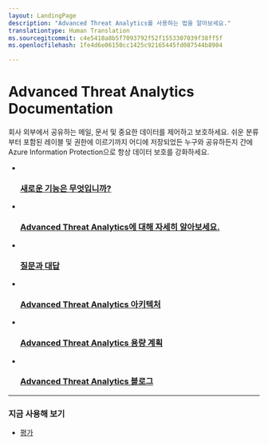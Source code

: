 ```yaml
---
layout: LandingPage
description: "Advanced Threat Analytics를 사용하는 법을 알아보세요."
translationtype: Human Translation
ms.sourcegitcommit: c4e5418a8b5f7093792f52f1553307039f38ff5f
ms.openlocfilehash: 1fe4d6e06150cc1425c92165445fd087544b8904

---
```

# <a name="advanced-threat-analytics-documentation"></a>Advanced Threat Analytics Documentation

회사 외부에서 공유하는 메일, 문서 및 중요한 데이터를 제어하고 보호하세요. 쉬운 분류부터 포함된 레이블 및 권한에 이르기까지 어디에 저장되었든 누구와 공유하든지 간에 Azure Information Protection으로 항상 데이터 보호를 강화하세요.

<ul class="panelContent cardsFTitle">
    <li>
        <a href="/advanced-threat-analytics/understand-explore/whats-new-version-1.7">
        <div class="cardSize">
            <div class="cardPadding">
                <div class="card">
                    <div class="cardImageOuter">
                        <div class="cardImage">
                            <img src="/media/common/i_whats-new.svg" alt="" />
                        </div>
                    </div>
                    <div class="cardText">
                        <h3>새로운 기능은 무엇입니까?</h3>
                    </div>
                </div>
            </div>
        </div>
        </a>
    </li>
    <li>
        <a href="/advanced-threat-analytics/understand-explore/what-is-ata">
        <div class="cardSize">
            <div class="cardPadding">
                <div class="card">
                    <div class="cardImageOuter">
                        <div class="cardImage">
                            <img src="/media/common/i_learn-about.svg" alt="" />
                        </div>
                    </div>
                    <div class="cardText">
                        <h3>Advanced Threat Analytics에 대해 자세히 알아보세요.</h3>
                    </div>
                </div>
            </div>
        </div>
        </a>
    </li>
    <li>
        <a href="/advanced-threat-analytics/understand-explore/ata-technical-faq"> 
        <div class="cardSize">
            <div class="cardPadding">
                <div class="card">
                    <div class="cardImageOuter">
                        <div class="cardImage">
                            <img src="/media/common/i_support.svg" alt="" />
                        </div>
                    </div>
                    <div class="cardText">
                        <h3>질문과 대답</h3>
                    </div>
                </div>
            </div>
        </div>
        </a>
    </li>
    <li>
        <a href="/advanced-threat-analytics/plan-design/ata-architecture"> 
        <div class="cardSize">
            <div class="cardPadding">
                <div class="card">
                    <div class="cardImageOuter">
                        <div class="cardImage">
                            <img src="/media/common/i_architecture.svg" alt="" />
                        </div>
                    </div>
                    <div class="cardText">
                        <h3>Advanced Threat Analytics 아키텍처</h3>
                    </div>
                </div>
            </div>
        </div>
        </a>
    </li>
    <li>
        <a href="/advanced-threat-analytics/plan-design/ata-capacity-planning"> 
        <div class="cardSize">
            <div class="cardPadding">
                <div class="card">
                    <div class="cardImageOuter">
                        <div class="cardImage">
                            <img src="/media/common/i_tasks.svg" alt="" />
                        </div>
                    </div>
                    <div class="cardText">
                        <h3>Advanced Threat Analytics 용량 계획</h3>
                    </div>
                </div>
            </div>
        </div>
        </a>
    </li>
    <li>
        <a href="https://blogs.technet.microsoft.com/enterprisemobility/author/microsoft-advanced-threat-analytics-team/"> 
        <div class="cardSize">
            <div class="cardPadding">
                <div class="card">
                    <div class="cardImageOuter">
                        <div class="cardImage">
                            <img src="/media/common/i_blog.svg" alt="" />
                        </div>
                    </div>
                    <div class="cardText">
                        <h3>Advanced Threat Analytics 블로그</h3>
                    </div>
                </div>
            </div>
        </div>
        </a>
    </li>
</ul>

---

<h3>지금 사용해 보기</h3>
<ul class="panelContent cardsW">
    <li>
        <div class="cardSize">
            <div class="cardPadding">
                <div class="card">
                    <div class="cardText">
                        <p><a href="https://go.microsoft.com/fwlink/?linkid=836487">평가</a></p>
                    </div>
                </div>
            </div>
        </div>
    </li>  
</ul>



<!--HONumber=Feb17_HO2-->


